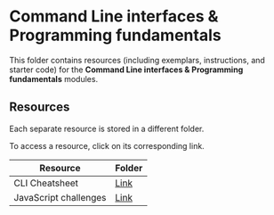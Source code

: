 # Command Line interfaces & Programming fundamentals

This folder contains resources (including exemplars, instructions, and starter code) for the **Command Line interfaces & Programming fundamentals** modules.

## Resources

Each separate resource is stored in a different folder.

To access a resource, click on its corresponding link. 

| Resource | Folder |
| --- | --- |
| CLI Cheatsheet | [Link](./cli-cheatsheet.md) |
| JavaScript challenges | [Link](./javascript-challenges.md) |
